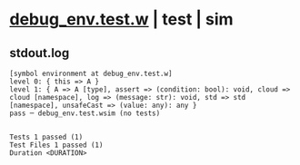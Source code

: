 # [debug_env.test.w](../../../../../examples/tests/valid/debug_env.test.w) | test | sim

## stdout.log
```log
[symbol environment at debug_env.test.w]
level 0: { this => A }
level 1: { A => A [type], assert => (condition: bool): void, cloud => cloud [namespace], log => (message: str): void, std => std [namespace], unsafeCast => (value: any): any }
pass ─ debug_env.test.wsim (no tests)
 
 
Tests 1 passed (1)
Test Files 1 passed (1)
Duration <DURATION>
```

